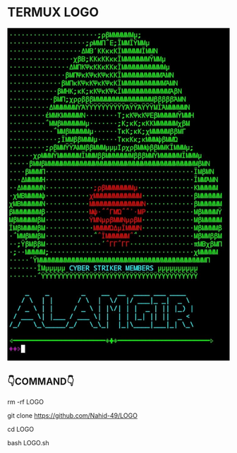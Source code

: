 # TERMUX LOGO

<p align="center">

  <img src="https://github.com/AlamgirMHT/LOGO/blob/main/GroupMe_20221129_201459.jpeg">

</p>

##  👇COMMAND👇

rm -rf LOGO

git clone https://github.com/Nahid-49/LOGO

cd LOGO

bash LOGO.sh
